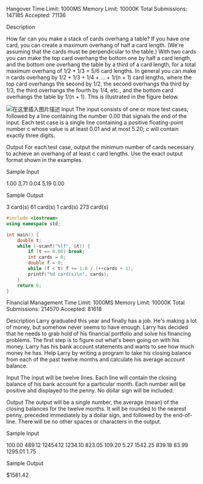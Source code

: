Hangover
Time Limit: 1000MS		Memory Limit: 10000K
Total Submissions: 147185		Accepted: 71136

Description

How far can you make a stack of cards overhang a table? If you have one card, you can create a maximum overhang of half a card length. (We're assuming that the cards must be perpendicular to the table.) With two cards you can make the top card overhang the bottom one by half a card length, and the bottom one overhang the table by a third of a card length, for a total maximum overhang of 1/2 + 1/3 = 5/6 card lengths. In general you can make n cards overhang by 1/2 + 1/3 + 1/4 + ... + 1/(n + 1) card lengths, where the top card overhangs the second by 1/2, the second overhangs tha third by 1/3, the third overhangs the fourth by 1/4, etc., and the bottom card overhangs the table by 1/(n + 1). This is illustrated in the figure below.

![在这里插入图片描述](https://img-blog.csdnimg.cn/20200615000602313.png)
Input
The input consists of one or more test cases, followed by a line containing the number 0.00 that signals the end of the input. Each test case is a single line containing a positive floating-point number c whose value is at least 0.01 and at most 5.20; c will contain exactly three digits.

Output
For each test case, output the minimum number of cards necessary to achieve an overhang of at least c card lengths. Use the exact output format shown in the examples.

Sample Input

1.00
3.71
0.04
5.19
0.00

Sample Output

3 card(s)
61 card(s)
1 card(s)
273 card(s)

```cpp
#include <iostream>
using namespace std; 

int main() { 
	double t;
	while (~scanf("%lf", &t)) {
		if (t == 0.00) break;
		int cards = 0;
		double f = 0;
		while (f < t) f += 1.0 / (++cards + 1);
		printf("%d card(s)\n", cards);	
	}
	return 0;
}
```
Financial Management
Time Limit: 1000MS		Memory Limit: 10000K
Total Submissions: 214570		Accepted: 81618

Description
Larry graduated this year and finally has a job. He's making a lot of money, but somehow never seems to have enough. Larry has decided that he needs to grab hold of his financial portfolio and solve his financing problems. The first step is to figure out what's been going on with his money. Larry has his bank account statements and wants to see how much money he has. Help Larry by writing a program to take his closing balance from each of the past twelve months and calculate his average account balance.

Input
The input will be twelve lines. Each line will contain the closing balance of his bank account for a particular month. Each number will be positive and displayed to the penny. No dollar sign will be included.

Output
The output will be a single number, the average (mean) of the closing balances for the twelve months. It will be rounded to the nearest penny, preceded immediately by a dollar sign, and followed by the end-of-line. There will be no other spaces or characters in the output.

Sample Input

100.00
489.12
12454.12
1234.10
823.05
109.20
5.27
1542.25
839.18
83.99
1295.01
1.75

Sample Output

$1581.42
